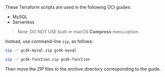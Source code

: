 These Terraform scripts are used in the following OCI guides:
  * MySQL
  * Serverless

>Note: DO NOT USE built-in macOS **Compress** menu option.

Instead, use command-line `zip`, as follows:

```bash
zip -r gcdk-mysql.zip gcdk-mysql
```

```bash
zip -r gcdk-function.zip gcdk-function
```

Then move the ZIP files to the _archive_ directory corresponding to the guide.